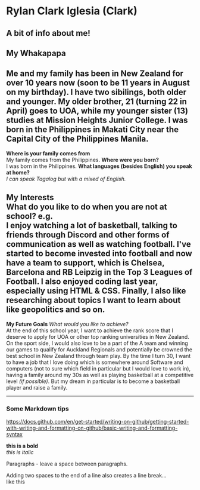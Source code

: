 # Rylan Clark Iglesia (Clark)
A bit of info about me!
---
## My Whakapapa  
Me and my family has been in New Zealand for over 10 years now **(soon to be 11 years in August on my birthday)**. 
I have two sibilings, both older and younger. My older brother, 21 (turning 22 in April) goes to UOA, while my younger sister (13) studies at Mission Heights Junior College. I was born in the Philippines in Makati City near the Capital City of the Philippines Manila. 
---

**Where is your family comes from**  
My family comes from the Philippines.
**Where were you born?**  
I was born in the Philippines.
**What languages (besides English) you speak at home?**  
_I can speak Tagalog but with a mixed of English._


**My Interests**  
What do you like to do when you are not at school? e.g.  
I enjoy watching a lot of basketball, talking to friends through Discord and other forms of communication as well as watching football. I've started to become invested into football and now have a team to support, which is Chelsea, Barcelona and RB Leipzig in the Top 3 Leagues of Football. I also enjoyed coding last year, especially using HTML & CSS. Finally, I also like researching about topics I want to learn about like geopolitics and so on.
---


**My Future Goals**
_What would you like to achieve?_  
At the end of this school year, I want to achieve the rank score that I deserve to apply for UOA or other top ranking universities in New Zealand. On the sport side, I would also love to be a part of the A team and winning our games to qualify for Auckland Regionals and potentially be crowned the best school in New Zealand through team play. By the time I turn 30, I want to have a job that I love doing which is somewhere around Software and computers (not to sure which field in particular but I would love to work in), having a family around my 30s as well as playing basketball at a competitive level _(if possible)_. But my dream in particular is to become a basketball player and raise a family.

---

### Some Markdown tips  

https://docs.github.com/en/get-started/writing-on-github/getting-started-with-writing-and-formatting-on-github/basic-writing-and-formatting-syntax

**this is a bold**  
_this is italic_

Paragraphs - leave a space between paragraphs. 

Adding two spaces to the end of a line also creates a line break...  
like this
